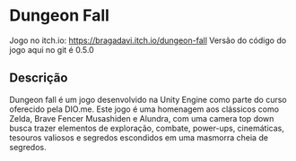 # Dungeon Fall

Jogo no itch.io: https://bragadavi.itch.io/dungeon-fall
Versão do código do jogo aqui no git é 0.5.0

## Descrição

Dungeon fall é um jogo desenvolvido na Unity Engine como parte do curso oferecido pela DIO.me. Este jogo é uma homenagem aos clássicos como Zelda, Brave Fencer Musashiden e Alundra, com uma camera top down busca trazer elementos de exploração, combate, power-ups, cinemáticas, tesouros valiosos e segredos escondidos em uma masmorra cheia de segredos.



